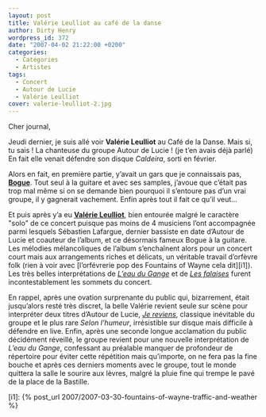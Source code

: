 ```yaml
---
layout: post
title: Valérie Leulliot au café de la danse
author: Dirty Henry
wordpress_id: 372
date: "2007-04-02 21:22:00 +0200"
categories:
  - Catégories
  - Artistes
tags:
  - Concert
  - Autour de Lucie
  - Valérie Leulliot
cover: valerie-leulliot-2.jpg
---
```


Cher journal,

Jeudi dernier, je suis allé voir **Valérie Leulliot** au Café de la Danse. Mais
si, tu sais ! La chanteuse du groupe Autour de Lucie ! (je t’en avais déjà
parlé) En fait elle venait défendre son disque _Caldeira_, sorti en février.

Alors en fait, en première partie, y’avait un gars que je connaissais pas,
[**Bogue**][4]. Tout seul à la guitare et avec ses samples, j’avoue que c’était
pas trop mal même si on se demande bien pourquoi il s’entoure pas d’un vrai
groupe, il y gagnerait vachement. Enfin après tout il fait ce qu’il veut…

Et puis après y’a eu [**Valérie Leulliot**][5], bien entourée malgré le
caractère "solo" de ce concert puisque pas moins de 4 musiciens l’ont
accompagnée parmi lesquels Sébastien Lafargue, dernier bassiste en date d’Autour
de Lucie et coauteur de l’album, et ce désormais fameux Bogue à la guitare. Les
mélodies mélancoliques de l’album s’enchaînent alors pour un concert court mais
aux arrangements riches et délicats, un véritable travail d’orfèvre folk (rien à
voir avec [l’orfévrerie pop des Fountains of Wayne cela dit][i1]). Les très
belles interprétations de [_L’eau du Gange_][1] et de [_Les falaises_][2] furent
incontestablement les sommets du concert.

En rappel, après une ovation surprenante du public qui, bizarrement, était
jusqu’alors resté très discret, la belle Valérie revient seule sur scène pour
interpréter deux titres d’Autour de Lucie, [_Je reviens_][3], classique
inévitable du groupe et le plus rare _Selon l’humeur_, irrésistible sur disque
mais difficile à défendre en live. Enfin, après une seconde longue acclamation
du public décidément réveillé, le groupe revient pour une nouvelle
interprétation de _L’eau du Gange_, confessant au préalable manquer de
profondeur de répertoire pour éviter cette répétition mais qu’importe, on ne
fera pas la fine bouche et après ces derniers moments avec le groupe, tout le
monde quittera la salle le sourire aux lèvres, malgré la pluie fine qui trempe
le pavé de la place de la Bastille.

[1]: https://www.dailymotion.com/video/x2irpi
[2]: https://www.dailymotion.com/video/x8923a
[3]: https://youtu.be/Gv4CX5XLdLU
[4]: https://fr.wikipedia.org/wiki/Nico_Bogue
[5]: https://fr.wikipedia.org/wiki/Val%C3%A9rie_Leulliot

[i1]: {% post_url 2007/2007-03-30-fountains-of-wayne-traffic-and-weather %}
